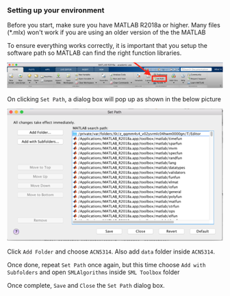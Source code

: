 
### Setting up your environment 

Before you start, make sure you have MATLAB R2018a or higher. Many files (*.mlx) won't work if you are using an older version of the the MATLAB 

To ensure everything works correctly, it is important that you setup the software path so MATLAB can find the right function libraries.

![](./misc/Toolbar.png)

On clicking `Set Path`, a dialog box will pop up as shown in the below picture 

![](./misc/dialog_box_for_folder.png)

Click `Add Folder` and choose `ACN5314`. Also add `data` folder inside  `ACN5314`.

Once done, repeat `Set Path` once again, but this time choose `Add with Subfolders` and open `SMLAlgorithms` inside `SML Toolbox` folder

Once complete, `Save` and `Close` the `Set Path` dialog box.
